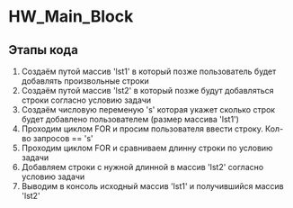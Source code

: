 # HW_Main_Block

## Этапы кода

1. Создаём путой массив 'lst1' в который позже пользователь будет добавлять произвольные строки
2. Создаём путой массив 'lst2' в который позже будут добавляться строки согласно условию задачи
3. Создаём числовую переменую 's' которая укажет сколько строк будет добавлено пользователем (размер массива 'lst1')
4. Проходим циклом FOR и просим пользователя ввести строку. Кол-во запросов == 's'
5. Проходим циклом FOR и сравниваем длинну строки по условию задачи
6. Добавляем строки с нужной длинной в массив 'lst2' согласно условию задачи
7. Выводим в консоль исходный массив 'lst1' и получившийся массив 'lst2'